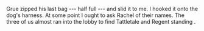 Grue zipped his last bag --- half full --- and slid it to me. I hooked it onto the dog's harness.
At some point I ought to ask Rachel of their names. The three of us almost ran into the lobby to find Tattletale
and Regent standing .
